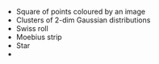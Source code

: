 - Square of points coloured by an image
- Clusters of 2-dim Gaussian distributions
- Swiss roll
- Moebius strip
- Star
- 